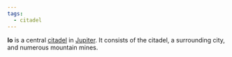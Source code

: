 ```yaml
---
tags:
  - citadel
---
```

**Io** is a central [citadel](<../Citadel.md>) in [Jupiter](<../Jupiter.md>). It consists of the citadel, a surrounding city, and numerous mountain mines.